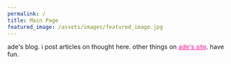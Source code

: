 ```yaml
---
permalink: /
title: Main Page
featured_image: /assets/images/featured_image.jpg
---
```


ade's blog. i post articles on thought here. other things on <a href="https://adelynnmckay.com" style="color: deeppink;">ade's site</a>. have fun.
